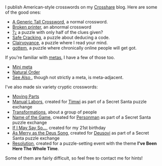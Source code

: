 I publish American-style crosswords on my [Crosshare](https://crosshare.org/noneuclidean) blog. Here are some of the good ones:<br>
- [A Generic Tall Crossword](https://crosshare.org/crosswords/E3ZcTKTP7GQDIyqZgWpK/a-generic-tall-crossword), a normal crossword.<br>
- [Broken printer](https://crosshare.org/crosswords/lJMSLpTSIRge77ZSj4SN/broken-printer), an abnormal crossword<br>
- [?¿](https://crosshare.org/crosswords/EvZUVkKKxOIdVi7UKVaO) a puzzle with only half of the clues given?<br>
- [Safe Cracking](https://crosshare.org/crosswords/ukxV734V4ZETqDehJkgP/safe-cracking), a puzzle about deducing a code.<br>
- [Clairvoyance](https://crosshare.org/crosswords/zepzQgwWfs8ZmkeJd5wt/clairvoyance), a puzzle where I read your mind.<br>
- [gottem](https://crosshare.org/crosswords/uSqYMFACYwmhvwo15mQR/gottem), a puzzle where chronically online people will get got.<br>

If you're familiar with [metas](https://crosshare.org/articles/meta-crossword-puzzles), I have a few of those too.<br>
- [Mini meta](https://crosshare.org/crosswords/pzJvDSKKnYptHuHf3mnO/mini-meta)<br>
- [Natural Order](https://crosshare.org/crosswords/LqYcET87da1ZegN8E2g2/natural-order-meta)<br>
- [See Also
](https://crosshare.org/crosswords/6Yx1QZVGoGnbLx1QebnK/see-also), though not strictly a meta, is meta-adjacent.<br>

I've also made six variety cryptic crosswords:<br>
- [Moving Parts](https://docs.google.com/spreadsheets/d/1IPii82pM4GkUHKyTvHyLOKIUWPEtysIAF4_5ez1BHu8/edit#gid=19501955)<br>
- [Manual Labors](https://docs.google.com/spreadsheets/d/1EN2Jqa0iNRoNCxo4YyrqDip_PK1NRPmyA2olW0Kh-48/edit#gid=1893055120), created for [Timwi](https://www.youtube.com/@TimwiTerby) as part of a Secret Santa puzzle exchange<br>
- [Transformations](https://docs.google.com/spreadsheets/d/1GZcvAIvxwNbflOtpSmHy8Og75NQsV-VMgOlCxy-i-38), about a group of people<br>
- [Name of the Game](https://docs.google.com/spreadsheets/d/1OOwQ0FAY4sYv0YDbGZ64Cj1qjgUVEYyzd39iN3CZ5nA), created for [Personman](https://cohost.org/personman) as part of a Secret Santa puzzle exchange<br>
- [If I May Say So...](https://docs.google.com/spreadsheets/d/1WWzxYs9OckWeNT1k14TG02TuHTNIh2870jCJ6cRrSMs), created for my 21st birthday<br>
- [As Merry as the Deus Song](https://docs.google.com/spreadsheets/d/1FDq_aN10UxA_iFtERju83h5gCqrcZgHoBw2l5Xb2SrI), created for [Deusovi](https://deusovi.github.io/) as part of a Secret Santa puzzle exchange<br>
- [Resolution](https://docs.google.com/spreadsheets/d/10xK6RAsTchyApRSa7Rb30aBmj7GHRf_-pC-R1Y7YQrM/edit), created for a puzzle-setting event with the theme **I've Been Here The Whole Time**.

Some of them are fairly difficult, so feel free to contact me for hints!
